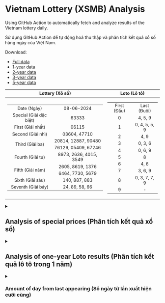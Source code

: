 # Vietnam Lottery (XSMB) Analysis

Using GitHub Action to automatically fetch and analyze results of the Vietnam lottery daily.

Sử dụng GitHub Action để tự động hoá thu thập và phân tích kết quả xổ số hàng ngày của Việt Nam.

Download:

* [Full data](https://raw.githubusercontent.com/khiemdoan/vietnam-lottery-xsmb-analysis/main/results/xsmb.csv)
* [1-year data](https://raw.githubusercontent.com/khiemdoan/vietnam-lottery-xsmb-analysis/main/results/xsmb_1_year.csv)
* [2-year data](https://raw.githubusercontent.com/khiemdoan/vietnam-lottery-xsmb-analysis/main/results/xsmb_2_year.csv)
* [3-year data](https://raw.githubusercontent.com/khiemdoan/vietnam-lottery-xsmb-analysis/main/results/xsmb_3_year.csv)
* [5-year data](https://raw.githubusercontent.com/khiemdoan/vietnam-lottery-xsmb-analysis/main/results/xsmb_5_year.csv)

| Lottery (Xổ số) | Loto (Lô tô) |
| :------------: | :----------: |
| <table><tr><td>Date (Ngày)</td><td>08-06-2024</td></tr><tr><td>Special (Giải dặc biệt)</td><td>63333</td></tr><tr><td>First (Giải nhất)</td><td>06115</td></tr><tr><td>Second (Giải nhì)</td><td>03604, 47710</td></tr><tr><td rowspan="2">Third (Giải ba)</td><td>20814, 12887, 90480</td></tr><tr><td>76129, 05409, 67246</td></tr><tr><td>Fourth (Giải tư)</td><td>8973, 2636, 4015, 3549</td></tr><tr><td rowspan="2">Fifth (Giải năm)</td><td>2605, 8619, 1376</td></tr><tr><td>6464, 7730, 5679</td></tr><tr><td>Sixth (Giải sáu)</td><td>140, 887, 883</td></tr><tr><td>Seventh (Giải bảy)</td><td>24, 89, 58, 66</td></tr></table> | <table><tr><td>First (Đầu)</td><td>Last (Đuôi)</td></tr><tr><td>0</td><td>4, 5, 9</td></tr><tr><td>1</td><td>0, 4, 5, 5, 9</td></tr><tr><td>2</td><td>4, 9</td></tr><tr><td>3</td><td>0, 3, 6</td></tr><tr><td>4</td><td>0, 6, 9</td></tr><tr><td>5</td><td>8</td></tr><tr><td>6</td><td>4, 6</td></tr><tr><td>7</td><td>3, 6, 9</td></tr><tr><td>8</td><td>0, 3, 7, 7, 9</td></tr><tr><td>9</td><td>-</td></tr></table> |

<details>
  <summary><h2>Analysis of special prices (Phân tích kết quả xổ số)</h2></summary>
  <h3>Amount of day from last appearing (Số ngày từ lần xuất hiện cuối cùng)</h3>

  ![Delta](images/special_delta.jpg)

  <h3>Top 10 amount of day from last appearing (Top 10 số lâu chưa xuất hiện)</h3>

  ![Delta top 10](images/special_delta_top_10.jpg)
</details>

<details>
  <summary><h2>Analysis of one-year Loto results (Phân tích kết quả lô tô trong 1 năm)</h2></summary>

  Max: 126. Min: 71.

  Mean: 97.74. Standard deviation: 10.17.

  <h3>Detail (Chi tiết)</h3>

  ![Detail](images/heatmap.jpg)

  <h3>Top 10</h3>

  ![Top 10](images/top-10.jpg)

  <h3>Distribution (Phân bổ)</h3>

  ![Distribution](images/distribution.jpg)
</details>

<details>
  <summary><h3>Amount of day from last appearing (Số ngày từ lần xuất hiện cưới cùng)</h2></summary>

  ![Delta](images/delta.jpg)

  <h3>Top 10 amount of day from last appearing (Top 10 số lâu chưa xuất hiện)</h3>

  ![Delta top 10](images/delta_top_10.jpg)
</details>